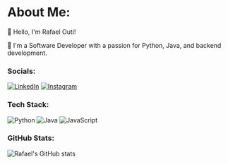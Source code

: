 # About Me:
👋 Hello, I'm Rafael Outi!

🌟 I'm a Software Developer with a passion for Python, Java, and backend development.

### Socials:
[![LinkedIn](https://img.shields.io/badge/LinkedIn-blue)](https://www.linkedin.com/in/seu-linkedin) 
[![Instagram](https://img.shields.io/badge/Instagram-pink)](https://www.instagram.com/seu-instagram)

### Tech Stack:
![Python](https://img.shields.io/badge/-Python-3776AB?style=for-the-badge&logo=python&logoColor=white)
![Java](https://img.shields.io/badge/-Java-007396?style=for-the-badge&logo=java&logoColor=white)
![JavaScript](https://img.shields.io/badge/-JavaScript-F7DF1E?style=for-the-badge&logo=javascript&logoColor=black)

### GitHub Stats:
![Rafael's GitHub stats](https://github-readme-stats.vercel.app/api?username=rafaelouti&show_icons=true&theme=radical)
